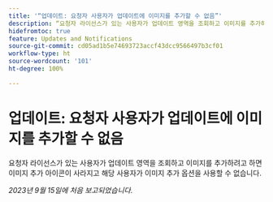 ```yaml
---
title: '“업데이트: 요청자 사용자가 업데이트에 이미지를 추가할 수 없음”'
description: “요청자 라이선스가 있는 사용자가 업데이트 영역을 조회하고 이미지를 추가하려고 하면 이미지 추가 아이콘이 사라지고 해당 사용자가 이미지 추가 옵션을 사용할 수 없습니다.”
hidefromtoc: true
feature: Updates and Notifications
source-git-commit: cd05ad1b5e74693723accf43dcc9566497b3cf01
workflow-type: ht
source-wordcount: '101'
ht-degree: 100%

---
```



# 업데이트: 요청자 사용자가 업데이트에 이미지를 추가할 수 없음

요청자 라이선스가 있는 사용자가 업데이트 영역을 조회하고 이미지를 추가하려고 하면 이미지 추가 아이콘이 사라지고 해당 사용자가 이미지 추가 옵션을 사용할 수 없습니다.

_2023년 9월 15일에 처음 보고되었습니다._
